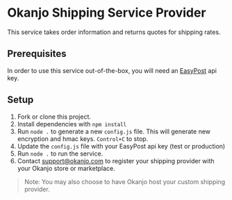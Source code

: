 # Okanjo Shipping Service Provider

This service takes order information and returns quotes for shipping rates.

## Prerequisites

In order to use this service out-of-the-box, you will need an [EasyPost](http://easypost.com) api key.

## Setup

1. Fork or clone this project.
2. Install dependencies with `npm install`
3. Run `node .` to generate a new `config.js` file. This will generate new encryption and hmac keys. `Control+C` to stop.
4. Update the `config.js` file with your EasyPost api key (test or production)
5. Run `node .` to run the service.
6. Contact support@okanjo.com to register your shipping provider with your Okanjo store or marketplace.

> Note: You may also choose to have Okanjo host your custom shipping provider.